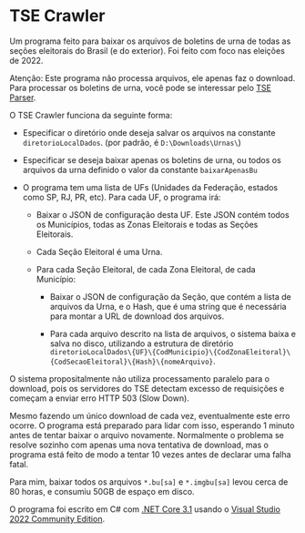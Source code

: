 # TSE Crawler

Um programa feito para baixar os arquivos de boletins de urna de todas as seções eleitorais do Brasil (e do exterior). Foi feito com foco nas eleições de 2022.

Atenção: Este programa não processa arquivos, ele apenas faz o download. Para processar os boletins de urna, você pode se interessar pelo [TSE Parser](https://github.com/danarrib/TSEParser).

O TSE Crawler funciona da seguinte forma:

- Especificar o diretório onde deseja salvar os arquivos na constante `diretorioLocalDados`. (por padrão, é `D:\Downloads\Urnas\`)

- Especificar se deseja baixar apenas os boletins de urna, ou todos os arquivos da urna definido o valor da constante `baixarApenasBu` 

- O programa tem uma lista de UFs (Unidades da Federação, estados como SP, RJ, PR, etc). Para cada UF, o programa irá:
  
  - Baixar o JSON de configuração desta UF. Este JSON contém todos os Municípios, todas as Zonas Eleitorais e todas as Seções Eleitorais. 
  
  - Cada Seção Eleitoral é uma Urna.
  
  - Para cada Seção Eleitoral, de cada Zona Eleitoral, de cada Município:
    
    - Baixar o JSON de configuração da Seção, que contém a lista de arquivos da Urna, e o Hash, que é uma string que é necessária para montar a URL de download dos arquivos.
    
    - Para cada arquivo descrito na lista de arquivos, o sistema baixa e salva no disco, utilizando a estrutura de diretório `diretorioLocalDados\{UF}\{CodMunicipio}\{CodZonaEleitoral}\{CodSecaoEleitoral}\{Hash}\{nomeArquivo}`.

O sistema propositalmente não utiliza processamento paralelo para o download, pois os servidores do TSE detectam excesso de requisições e começam a enviar erro HTTP 503 (Slow Down). 

Mesmo fazendo um único download de cada vez, eventualmente este erro ocorre. O programa está preparado para lidar com isso, esperando 1 minuto antes de tentar baixar o arquivo novamente. Normalmente o problema se resolve sozinho com apenas uma nova tentativa de download, mas o programa está feito de modo a tentar 10 vezes antes de declarar uma falha fatal.

Para mim, baixar todos os arquivos `*.bu[sa]` e `*.imgbu[sa]` levou cerca de 80 horas, e consumiu 50GB de espaço em disco.

O programa foi escrito em C# com [.NET Core 3.1](https://dotnet.microsoft.com/en-us/download/dotnet/3.1) usando o [Visual Studio 2022 Community Edition](https://visualstudio.microsoft.com/pt-br/vs/community/).
